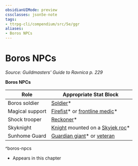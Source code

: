 ```yaml
---
obsidianUIMode: preview
cssclasses: json5e-note
tags:
- ttrpg-cli/compendium/src/5e/ggr
aliases:
- Boros NPCs
---
```

# Boros NPCs
*Source: Guildmasters' Guide to Ravnica p. 229* 

**Boros NPCs**

| Role | Appropriate Stat Block |
|------|------------------------|
| Boros soldier | [Soldier](Інструменти%20ДМ/CLI/bestiary/humanoid/soldier-ggr.md)* |
| Magical support | [Firefist](Інструменти%20ДМ/CLI/bestiary/humanoid/firefist-ggr.md)* or [frontline medic](Інструменти%20ДМ/CLI/bestiary/humanoid/frontline-medic-ggr.md)* |
| Shock trooper | [Reckoner](Інструменти%20ДМ/CLI/bestiary/humanoid/reckoner-ggr.md)* |
| Skyknight | [Knight](Інструменти%20ДМ/CLI/bestiary/humanoid/knight-xmm.md) mounted on a [Skyjek roc](Інструменти%20ДМ/CLI/bestiary/monstrosity/skyjek-roc-ggr.md)* |
| Sunhome Guard | [Guardian giant](Інструменти%20ДМ/CLI/bestiary/giant/guardian-giant-ggr.md)* or [veteran](Інструменти%20ДМ/CLI/bestiary/humanoid/warrior-veteran-xmm.md) |
^boros-npcs

* Appears in this chapter